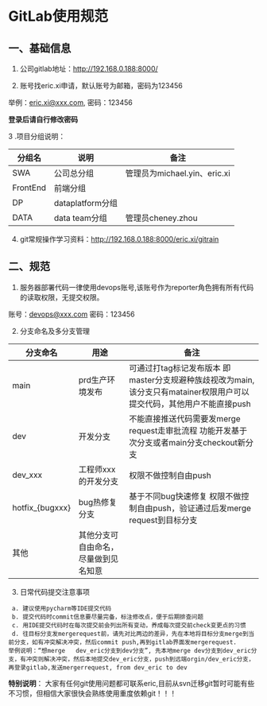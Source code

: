 # GitLab使用规范
## 一、基础信息 
1. 公司gitlab地址：http://192.168.0.188:8000/

2. 账号找eric.xi申请，默认账号为邮箱，密码为123456

举例：eric.xi@xxx.com, 密码：123456

**登录后请自行修改密码**

3 .项目分组说明：

|分组名|	说明|	备注|
|---|---|---
|SWA| 	公司总分组|	管理员为michael.yin、eric.xi|
|FrontEnd|	前端分组|	|
|DP|	dataplatform分组||	
|DATA|	data team分组|	管理员cheney.zhou|

4. git常规操作学习资料：http://192.168.0.188:8000/eric.xi/gitrain

## 二、规范
1. 服务器部署代码一律使用devops账号,该账号作为reporter角色拥有所有代码的读取权限，无提交权限。

账号：devops@xxx.com 密码：123456




2. 分支命名及多分支管理

|分支命名|	用途|	备注|
|---|---|---|
|main|	prd生产环境发布|可通过打tag标记发布版本	即master分支规避种族歧视改为main,该分支只有matainer权限用户可以提交代码，其他用户不能直接push|
|dev|	开发分支|不能直接推送代码需要发merge request走审批流程	功能开发基于次分支或者main分支checkout新分支|
|dev_xxx|	工程师xxx的开发分支	|权限不做控制自由push|
|hotfix_{bugxxx}|	bug热修复分支|基于不同bug快速修复	权限不做控制自由push，验证通过后发merge request到目标分支|
|其他|其他分支可自由命名，尽量做到见名知意||

3. 日常代码提交注意事项
```angular2html
 a. 建议使用pycharm等IDE提交代码
 b. 提交代码时commit信息要尽量完备，标注修改点，便于后期排查问题
 c. 用IDE提交代码时在每次提交前会列出所有变动，养成每次提交前check变更点的习惯
 d. 往目标分支发mergerequest前，请先对比两边的差异，先在本地将目标分支merge到当前分支，如有冲突解决冲突，然后commit push,再到gitlab界面发mergerequest.
举例说明：“想merge   dev_eric分支到dev分支”, 先本地merge dev分支到dev_eric分支，有冲突则解决冲突，然后本地提交dev_eric分支，push到远端orgin/dev_eric分支， 再登录gitlab,发送mergerrequest, from dev_eric to dev
```


**特别说明**： 大家有任何git使用问题都可联系eric,目前从svn迁移git暂时可能有些不习惯，但相信大家很快会熟练使用重度依赖git！！！
